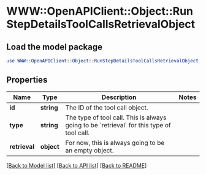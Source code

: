 # WWW::OpenAPIClient::Object::RunStepDetailsToolCallsRetrievalObject

## Load the model package
```perl
use WWW::OpenAPIClient::Object::RunStepDetailsToolCallsRetrievalObject;
```

## Properties
Name | Type | Description | Notes
------------ | ------------- | ------------- | -------------
**id** | **string** | The ID of the tool call object. | 
**type** | **string** | The type of tool call. This is always going to be &#x60;retrieval&#x60; for this type of tool call. | 
**retrieval** | **object** | For now, this is always going to be an empty object. | 

[[Back to Model list]](../README.md#documentation-for-models) [[Back to API list]](../README.md#documentation-for-api-endpoints) [[Back to README]](../README.md)


